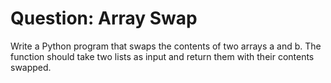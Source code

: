 # Question: Array Swap

Write a Python program that swaps the contents of two arrays a and b. The function should take two lists as input and return them with their contents swapped.